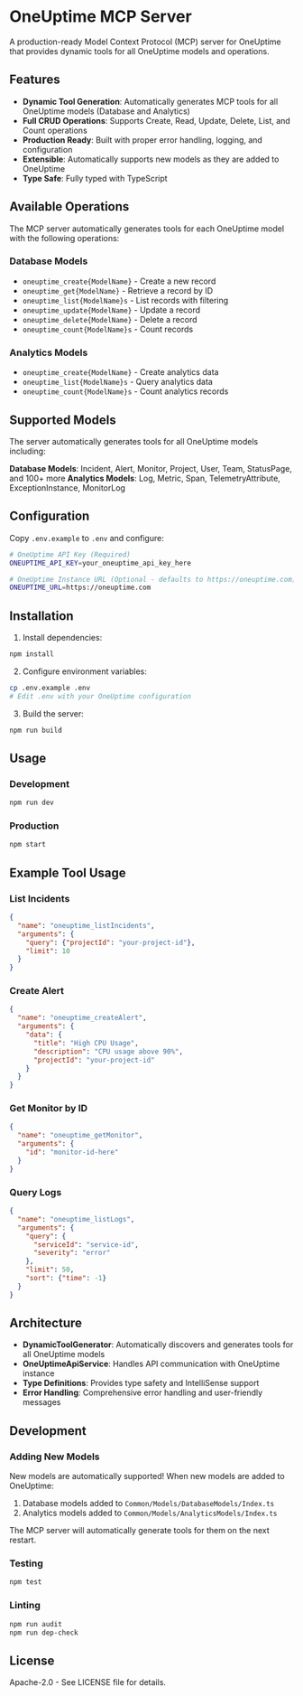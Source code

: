 # OneUptime MCP Server

A production-ready Model Context Protocol (MCP) server for OneUptime that provides dynamic tools for all OneUptime models and operations.

## Features

- **Dynamic Tool Generation**: Automatically generates MCP tools for all OneUptime models (Database and Analytics)
- **Full CRUD Operations**: Supports Create, Read, Update, Delete, List, and Count operations
- **Production Ready**: Built with proper error handling, logging, and configuration
- **Extensible**: Automatically supports new models as they are added to OneUptime
- **Type Safe**: Fully typed with TypeScript

## Available Operations

The MCP server automatically generates tools for each OneUptime model with the following operations:

### Database Models
- `oneuptime_create{ModelName}` - Create a new record
- `oneuptime_get{ModelName}` - Retrieve a record by ID  
- `oneuptime_list{ModelName}s` - List records with filtering
- `oneuptime_update{ModelName}` - Update a record
- `oneuptime_delete{ModelName}` - Delete a record
- `oneuptime_count{ModelName}s` - Count records

### Analytics Models  
- `oneuptime_create{ModelName}` - Create analytics data
- `oneuptime_list{ModelName}s` - Query analytics data
- `oneuptime_count{ModelName}s` - Count analytics records

## Supported Models

The server automatically generates tools for all OneUptime models including:

**Database Models**: Incident, Alert, Monitor, Project, User, Team, StatusPage, and 100+ more
**Analytics Models**: Log, Metric, Span, TelemetryAttribute, ExceptionInstance, MonitorLog

## Configuration

Copy `.env.example` to `.env` and configure:

```bash
# OneUptime API Key (Required)
ONEUPTIME_API_KEY=your_oneuptime_api_key_here

# OneUptime Instance URL (Optional - defaults to https://oneuptime.com)
ONEUPTIME_URL=https://oneuptime.com
```

## Installation

1. Install dependencies:
```bash
npm install
```

2. Configure environment variables:
```bash
cp .env.example .env
# Edit .env with your OneUptime configuration
```

3. Build the server:
```bash
npm run build
```

## Usage

### Development
```bash
npm run dev
```

### Production
```bash
npm start
```

## Example Tool Usage

### List Incidents
```json
{
  "name": "oneuptime_listIncidents",
  "arguments": {
    "query": {"projectId": "your-project-id"},
    "limit": 10
  }
}
```

### Create Alert
```json
{
  "name": "oneuptime_createAlert", 
  "arguments": {
    "data": {
      "title": "High CPU Usage",
      "description": "CPU usage above 90%",
      "projectId": "your-project-id"
    }
  }
}
```

### Get Monitor by ID
```json
{
  "name": "oneuptime_getMonitor",
  "arguments": {
    "id": "monitor-id-here"
  }
}
```

### Query Logs
```json
{
  "name": "oneuptime_listLogs",
  "arguments": {
    "query": {
      "serviceId": "service-id",
      "severity": "error"
    },
    "limit": 50,
    "sort": {"time": -1}
  }
}
```

## Architecture

- **DynamicToolGenerator**: Automatically discovers and generates tools for all OneUptime models
- **OneUptimeApiService**: Handles API communication with OneUptime instance
- **Type Definitions**: Provides type safety and IntelliSense support
- **Error Handling**: Comprehensive error handling and user-friendly messages

## Development

### Adding New Models

New models are automatically supported! When new models are added to OneUptime:

1. Database models added to `Common/Models/DatabaseModels/Index.ts` 
2. Analytics models added to `Common/Models/AnalyticsModels/Index.ts`

The MCP server will automatically generate tools for them on the next restart.

### Testing

```bash
npm test
```

### Linting

```bash
npm run audit
npm run dep-check
```

## License

Apache-2.0 - See LICENSE file for details.

